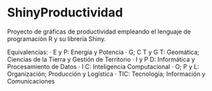 # ShinyProductividad
Proyecto de gráficas de productividad empleando el lenguaje de programación R y su librería Shiny.

Equivalencias:
· E y P: Energía y Potencia
· G; C T y G T: Geomática; Ciencias de la Tierra y Gestión de Territorio
· I y P D: Informática y Procesamiento de Datos
· I C: Inteligencia Computacional
· O; P y L: Organización; Producción y Logística
· TIC: Tecnología; Información y Comunicaciones
